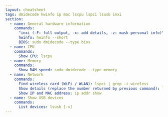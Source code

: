 ```yaml
---
layout: cheatsheet
tags: dmidecode hwinfo ip mac lscpu lspci lsusb inxi
section:
  - name: General hardware information
    commands:
      "inxi (-F: full output, -x: add details, -z: mask personal info)": inxi -Fxz
      hwinfo: hwinfo --short
      BIOS: sudo dmidecode --type bios
  - name: CPU
    commands:
      Show CPU: lscpu
  - name: Memory
    commands:
      Show RAM speed: sudo dmidecode --type memory
  - name: Network
    commands:
      Find wireless card (WiFi / WLAN): lspci | grep -i wireless
      Show details (replace the number returned by previous command): lspci -vv -s 53:00.0
      Show IP and MAC address: ip addr show
  - name: Show USB devices
    commands:
      List devices: lsusb [-v]
---
```

